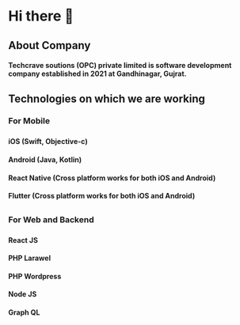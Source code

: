 # Hi there 👋

## About Company

#### Techcrave soutions (OPC) private limited is software development company established in 2021 at Gandhinagar, Gujrat.

####

## Technologies on which we are working
###
###
### For Mobile
###
###
#### iOS (Swift, Objective-c)
#### Android (Java, Kotlin)
#### React Native (Cross platform works for both iOS and Android)
#### Flutter (Cross platform works for both iOS and Android)
##
###
###
### For Web and Backend
###
###
#### React JS
#### PHP Larawel
#### PHP Wordpress
#### Node JS
#### Graph QL
###
###
###
<!--

**Here are some ideas to get you started:**

🙋‍♀️ A short introduction - what is your organization all about?
🌈 Contribution guidelines - how can the community get involved?
👩‍💻 Useful resources - where can the community find your docs? Is there anything else the community should know?
🍿 Fun facts - what does your team eat for breakfast?
🧙 Remember, you can do mighty things with the power of [Markdown](https://docs.github.com/github/writing-on-github/getting-started-with-writing-and-formatting-on-github/basic-writing-and-formatting-syntax)
-->
